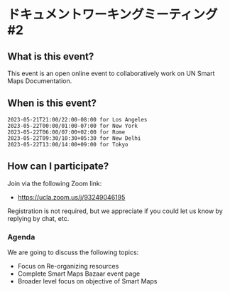 # ドキュメントワーキングミーティング #2

## What is this event?

This event is an open online event to collaboratively work on UN Smart Maps Documentation.

## When is this event?

    2023-05-21T21:00/22:00-08:00 for Los Angeles
    2023-05-22T00:00/01:00-07:00 for New York
    2023-05-22T06:00/07:00+02:00 for Rome
    2023-05-22T09:30/10:30+05:30 for New Delhi
    2023-05-22T13:00/14:00+09:00 for Tokyo
    
## How can I participate?

Join via the following Zoom link:

- https://ucla.zoom.us/j/93249046195

Registration is not required, but we appreciate if you could let us know by replying by chat, etc.

### Agenda

We are going to discuss the following topics:

- Focus on Re-organizing resources
- Complete Smart Maps Bazaar event page
- Broader level focus on objective of Smart Maps
